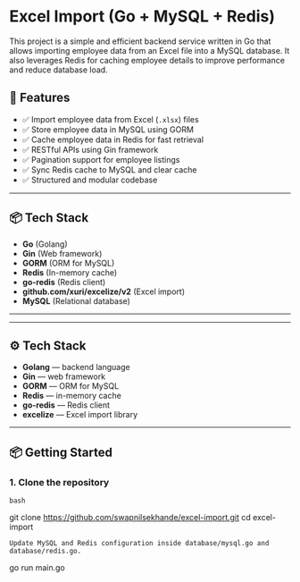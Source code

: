 # Excel Import (Go + MySQL + Redis)

This project is a simple and efficient backend service written in Go that allows importing employee data from an Excel file into a MySQL database. It also leverages Redis for caching employee details to improve performance and reduce database load.

## 🔧 Features

- ✅ Import employee data from Excel (`.xlsx`) files
- ✅ Store employee data in MySQL using GORM
- ✅ Cache employee data in Redis for fast retrieval
- ✅ RESTful APIs using Gin framework
- ✅ Pagination support for employee listings
- ✅ Sync Redis cache to MySQL and clear cache
- ✅ Structured and modular codebase

---

## 📦 Tech Stack

- **Go** (Golang)
- **Gin** (Web framework)
- **GORM** (ORM for MySQL)
- **Redis** (In-memory cache)
- **go-redis** (Redis client)
- **github.com/xuri/excelize/v2** (Excel import)
- **MySQL** (Relational database)

---


---

## ⚙️ Tech Stack

- **Golang** — backend language
- **Gin** — web framework
- **GORM** — ORM for MySQL
- **Redis** — in-memory cache
- **go-redis** — Redis client
- **excelize** — Excel import library

---

## 📦 Getting Started

### 1. Clone the repository

```bash```

git clone https://github.com/swapnilsekhande/excel-import.git
cd excel-import

```Update MySQL and Redis configuration inside database/mysql.go and database/redis.go.```

go run main.go
